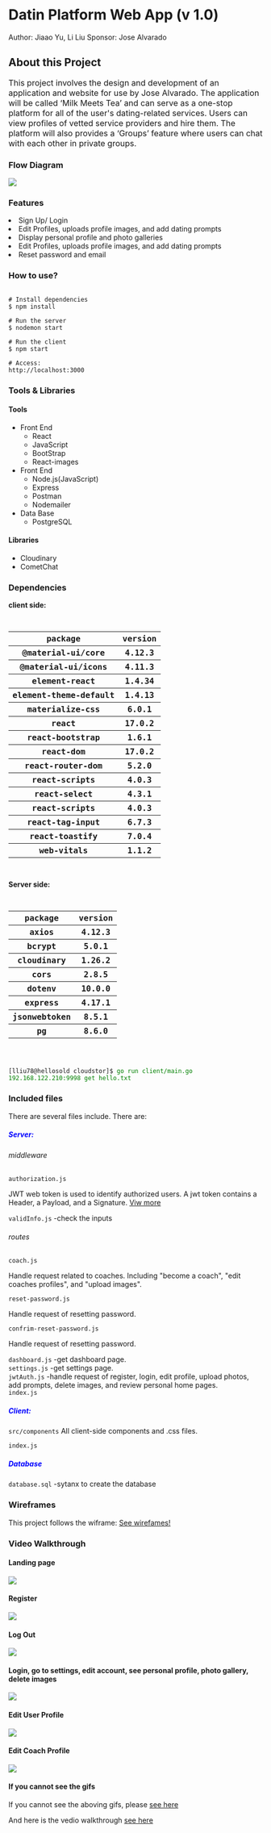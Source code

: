 # Datin Platform Web App (v 1.0)

Author: Jiaao Yu, Li Liu
Sponsor: Jose Alvarado

## About this Project
<p style="font-size:16px">This project involves the design and development of an application and website for use by Jose Alvarado. The application will be called ‘Milk Meets Tea’ and can serve as a one-stop platform for all of the user's dating-related services. Users can view profiles of vetted service providers and hire them. The platform will also provides a ‘Groups’ feature where users can chat with each other in private groups. </p>


### Flow Diagram
![](https://i.imgur.com/GblHCKe.jpg)


### Features

<li>Sign Up/ Login</li>
<Li>Edit Profiles, uploads profile images, and add dating prompts</Li>
<Li>Display personal profile and photo galleries</Li>
<Li>Edit Profiles, uploads profile images, and add dating prompts</Li>
<Li>Reset password and email</Li>


### How to use?


<pre><code>
# Install dependencies
$ npm install

# Run the server
$ nodemon start

# Run the client
$ npm start

# Access:
http://localhost:3000
</code></pre>

### Tools & Libraries
<h4>Tools</h4>
<ul>
    <li>Front End
        <ul>
            <li>React</li>
            <li>JavaScript</li>
            <li>BootStrap</li>
            <li>React-images</li>
        </ul>
    </li>
    <li>Front End
        <ul>
            <li>Node.js(JavaScript)</li>
            <li>Express</li>
            <li>Postman</li>
            <li>Nodemailer</li>
        </ul>
    </li>
    <li>Data Base
        <ul>
            <li>PostgreSQL</li>
        </ul>
    </li>
</ul>
<h4>Libraries</h4>
<ul>
    <li>Cloudinary</li>
    <li>CometChat</li>
</ul>



### Dependencies

<strong>client side:</strong>
<pre><code>
<table style="width:100%">
<tr>
<th>package</th>
<th> version</th>
</tr>
<tr>
<th>@material-ui/core</th>
<th> 4.12.3</th>
</tr>

<tr>
<th>@material-ui/icons</th>
<th> 4.11.3</th>
</tr>
<tr>
<th>element-react</th>
<th> 1.4.34</th>
</tr>
<tr>
<th>element-theme-default</th>
<th> 1.4.13</th>
</tr>
<tr>
<th>materialize-css</th>
<th> 6.0.1</th>
</tr>
<tr>
<th>react</th>
<th> 17.0.2</th>
</tr>
<tr>
<th>react-bootstrap</th>
<th> 1.6.1</th>
</tr>
<tr>
<th>react-dom</th>
<th> 17.0.2</th>
</tr>
<tr>
<th>react-router-dom</th>
<th> 5.2.0</th>
</tr>
<tr>
<th>react-scripts</th>
<th> 4.0.3</th>
</tr>
<tr>
<th>react-select</th>
<th> 4.3.1</th>
</tr>
<tr>
<th>react-scripts</th>
<th> 4.0.3</th>
</tr>
<tr>
<th>react-tag-input</th>
<th> 6.7.3</th>
</tr>
<tr>
<th>react-toastify</th>
<th> 7.0.4</th>
</tr>
<tr>
<th>web-vitals</th>
<th> 1.1.2</th>
</tr>

</table>
</code></pre>

<strong>Server side:</strong>

<pre><code>
<table>
<tr>
<th>package</th>
<th> version</th>
</tr>
<tr>
<th>axios</th>
<th> 4.12.3</th>
</tr>
<tr>
<th>bcrypt</th>
<th> 5.0.1</th>
</tr>
<tr>
<th>cloudinary</th>
<th> 1.26.2</th>
</tr>
<tr>
<th>cors</th>
<th> 2.8.5</th>
</tr>
<tr>
<th>dotenv</th>
<th> 10.0.0</th>
</tr>
<tr>
<th>express</th>
<th> 4.17.1</th>
</tr>
<tr>
<th>jsonwebtoken</th>
<th> 8.5.1</th>
</tr>
<tr>
<th>pg</th>
<th> 8.6.0</th>
</tr>

</table>
</pre></code>


<pre><code>
[lliu78@hellosold cloudstor]$ <span style="color:green">go run client/main.go 192.168.122.210:9998 get hello.txt</span>
</code></pre>

### Included files
There are several files include. There are:

<h5 style="color: blue">Server:</h5>
<h6>middleware</h6>
<p>
<code>authorization.js</code> 

<p style="font-size:14px">JWT web token is used to identify authorized users. 
A jwt token contains a Header, a Payload, and a Signature.
<a href="https://jwt.io/">Viw more</a></p>

<code>validInfo.js</code><span style="font-size:14px"> -check the inputs</span>

<h6>routes</h6>

<code>coach.js</code> 
<p style="font-size:14px">Handle request related to coaches. Including "become a coach", "edit coaches profiles", and "upload images".</p>

<code>reset-password.js</code><p style='font-size:14px'>Handle request of resetting password.</p>

<code>confrim-reset-password.js</code><p style='font-size:14px'>Handle request of resetting password.</p>


<code>dashboard.js</code><span style="font-size:14px"> -get dashboard page.</span><br>
<code>settings.js</code><span style="font-size:14px"> -get settings page.</span><br>
<code>jwtAuth.js</code><span style="font-size:14px"> -handle request of register, login, edit profile, upload photos, add prompts, delete images, and review personal home pages.</span><br>
<code>index.js</code><br>
<h5 style="color: blue">Client:</h5>
<code>src/components</code>

<span style="font-size:14px">
All client-side components and .css files.
</span>

<code>index.js</code>

<h5 style="color: blue">Database</h5>
<code>database.sql</code> <span style="font-size:14px"> -sytanx to create the database</span>

### Wireframes

<p style="font-size:14px">This project follows the wiframe:
<a href="https://www.figma.com/file/sJ8rpAsBNrpgwUclTPd1un/Wireframes?node-id=147%3A99" target="_blank">See wirefames!</a>



### Video Walkthrough

<h4>Landing page</h4>

![](https://i.imgur.com/TrJe30w.gif)

<h4>Register</h4>

![](https://i.imgur.com/h7wUso8.gif)

<h4>Log Out</h4>

![](https://i.imgur.com/KYMUoVH.gif)

<h4>Login, go to settings, edit account, see personal profile, photo gallery, delete images</h4>

![](https://i.imgur.com/pitAogv.gif)

<h4>Edit User Profile</h4>

![](https://i.imgur.com/lrIUb2R.gif)

<h4>Edit Coach Profile</h4>

![](https://i.imgur.com/UGZszHE.gif)

<h4>If you cannot see the gifs </h4>

If you cannot see the aboving gifs, please <a href="https://drive.google.com/drive/folders/1yY846gnsQN77TxQP0_ri2QfjLk474VpG?usp=sharing">see here</a>

And here is the vedio walkthrough <a href="https://drive.google.com/drive/folders/1ALTrFTJ5VS7T_3Fe_Cywa_LrxH9iA3ct?usp=sharing">see here</a>
